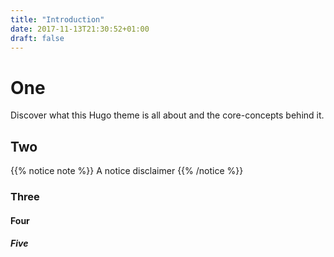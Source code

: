```yaml
---
title: "Introduction"
date: 2017-11-13T21:30:52+01:00
draft: false
---
```


# One

Discover what this Hugo theme is all about and the core-concepts behind it.

## Two

{{% notice note %}}
A notice disclaimer
{{% /notice %}}

### Three

#### Four

##### Five
